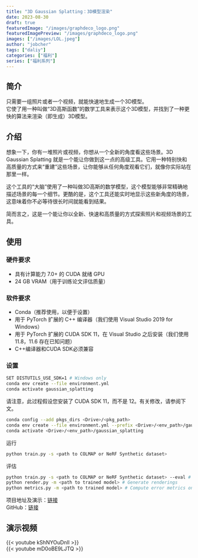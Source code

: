 ```yaml
---
title: "3D Gaussian Splatting：3D模型渲染"
date: 2023-08-30
draft: true
featuredImage: "/images/graphdeco_logo.png"
featuredImagePreview: "/images/graphdeco_logo.png"
images: ["/images/LOL.jpeg"]
author: "jobcher"
tags: ["daliy"]
categories: ["福利"]
series: ["福利系列"]
---
```

## 简介
只需要一组照片或者一个视频，就能快速地生成一个3D模型。  
它使了用一种叫做“3D高斯函数”的数学工具来表示这个3D模型，并找到了一种更快的算法来渲染（即生成）3D模型。  

## 介绍
想象一下，你有一堆照片或视频，你想从一个全新的角度看这些场景。3D Gaussian Splatting 就是一个能让你做到这一点的高级工具。它用一种特别快和高质量的方式来“重建”这些场景，让你能够从任何角度观看它们，就像你实际站在那里一样。  
  
这个工具的“大脑”使用了一种叫做3D高斯的数学模型，这个模型能够非常精确地描述场景的每一个细节。更酷的是，这个工具还能实时地显示这些新角度的场景，这意味着你不必等待很长时间就能看到结果。  
  
简而言之，这是一个能让你以全新、快速和高质量的方式探索照片和视频场景的工具。  

## 使用
### 硬件要求
- 具有计算能力 7.0+ 的 CUDA 就绪 GPU
- 24 GB VRAM（用于训练论文评估质量）
### 软件要求
- Conda（推荐使用，以便于设置）
- 用于 PyTorch 扩展的 C++ 编译器（我们使用 Visual Studio 2019 for Windows）
- 用于 PyTorch 扩展的 CUDA SDK 11，在 Visual Studio 之后安装（我们使用 11.8，11.6 存在已知问题）
- C++编译器和CUDA SDK必须兼容
  
### 设置
```sh
SET DISTUTILS_USE_SDK=1 # Windows only
conda env create --file environment.yml
conda activate gaussian_splatting
```
请注意，此过程假设您安装了 CUDA SDK 11，而不是 12。有关修改，请参阅下文。
```sh
conda config --add pkgs_dirs <Drive>/<pkg_path>
conda env create --file environment.yml --prefix <Drive>/<env_path>/gaussian_splatting
conda activate <Drive>/<env_path>/gaussian_splatting
```
运行
```sh
python train.py -s <path to COLMAP or NeRF Synthetic dataset>
```
评估
```sh
python train.py -s <path to COLMAP or NeRF Synthetic dataset> --eval # Train with train/test split
python render.py -m <path to trained model> # Generate renderings
python metrics.py -m <path to trained model> # Compute error metrics on renderings
```

项目地址及演示：[链接](https://repo-sam.inria.fr/fungraph/3d-gaussian-splatting/)  
GitHub：[链接](https://github.com/graphdeco-inria/gaussian-splatting)  

## 演示视频
{{< youtube kShNYOuDnlI >}}  
{{< youtube mD0oBE9LJTQ >}}  